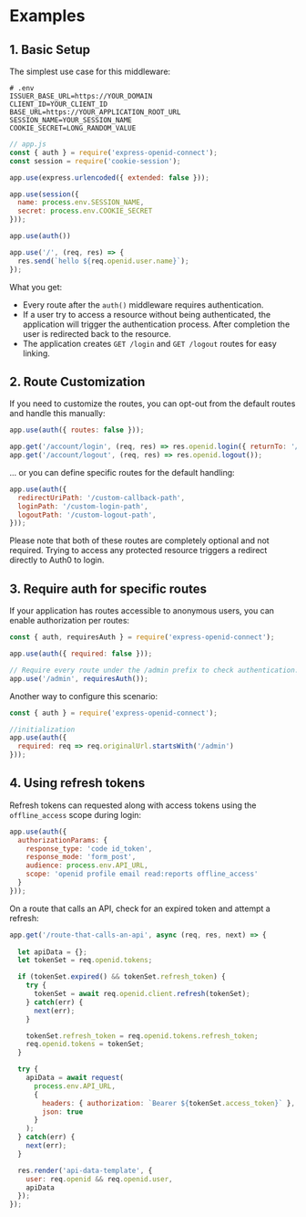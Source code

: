 
# Examples

## 1. Basic Setup

The simplest use case for this middleware:

```text
# .env
ISSUER_BASE_URL=https://YOUR_DOMAIN
CLIENT_ID=YOUR_CLIENT_ID
BASE_URL=https://YOUR_APPLICATION_ROOT_URL
SESSION_NAME=YOUR_SESSION_NAME
COOKIE_SECRET=LONG_RANDOM_VALUE
```

```javascript
// app.js
const { auth } = require('express-openid-connect');
const session = require('cookie-session');

app.use(express.urlencoded({ extended: false }));

app.use(session({
  name: process.env.SESSION_NAME,
  secret: process.env.COOKIE_SECRET
}));

app.use(auth())

app.use('/', (req, res) => {
  res.send(`hello ${req.openid.user.name}`);
});
```

What you get:

- Every route after the `auth()` middleware requires authentication.
- If a user try to access a resource without being authenticated, the application will trigger the authentication process. After completion the user is redirected back to the resource.
- The application creates `GET /login` and `GET /logout` routes for easy linking.

## 2. Route Customization

If you need to customize the routes, you can opt-out from the default routes and handle this manually:

```js
app.use(auth({ routes: false }));

app.get('/account/login', (req, res) => res.openid.login({ returnTo: '/' }));
app.get('/account/logout', (req, res) => res.openid.logout());
```

... or you can define specific routes for the default handling:

```js
app.use(auth({ 
  redirectUriPath: '/custom-callback-path', 
  loginPath: '/custom-login-path', 
  logoutPath: '/custom-logout-path', 
}));
```

Please note that both of these routes are completely optional and not required. Trying to access any protected resource triggers a redirect directly to Auth0 to login.

## 3. Require auth for specific routes

If your application has routes accessible to anonymous users, you can enable authorization per routes:

```js
const { auth, requiresAuth } = require('express-openid-connect');

app.use(auth({ required: false }));

// Require every route under the /admin prefix to check authentication.
app.use('/admin', requiresAuth());
```

Another way to configure this scenario:

```js
const { auth } = require('express-openid-connect');

//initialization
app.use(auth({
  required: req => req.originalUrl.startsWith('/admin')
}));
```

## 4. Using refresh tokens

Refresh tokens can requested along with access tokens using the `offline_access` scope during login:

```js
app.use(auth({
  authorizationParams: {
    response_type: 'code id_token',
    response_mode: 'form_post',
    audience: process.env.API_URL,
    scope: 'openid profile email read:reports offline_access'
  }
}));
```

On a route that calls an API, check for an expired token and attempt a refresh:

```js
app.get('/route-that-calls-an-api', async (req, res, next) => {
  
  let apiData = {};
  let tokenSet = req.openid.tokens;

  if (tokenSet.expired() && tokenSet.refresh_token) {
    try {
      tokenSet = await req.openid.client.refresh(tokenSet);
    } catch(err) {
      next(err);
    }

    tokenSet.refresh_token = req.openid.tokens.refresh_token;
    req.openid.tokens = tokenSet;
  }

  try {
    apiData = await request(
      process.env.API_URL, 
      {
        headers: { authorization: `Bearer ${tokenSet.access_token}` },
        json: true
      }
    );
  } catch(err) {
    next(err);
  }

  res.render('api-data-template', {
    user: req.openid && req.openid.user,
    apiData
  });
});
```
